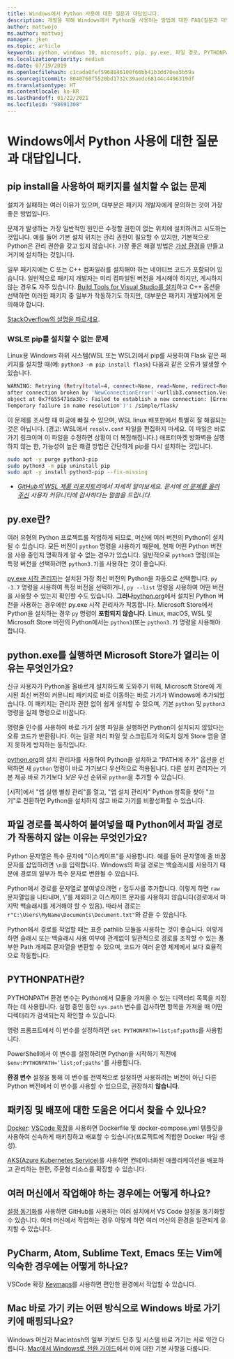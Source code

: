 ```yaml
---
title: Windows에서 Python 사용에 대한 질문과 대답입니다.
description: 개발을 위해 Windows에서 Python을 사용하는 방법에 대한 FAQ(질문과 대답)의 답변을 검토하면 유용합니다.
author: mattwojo
ms.author: mattwoj
manager: jken
ms.topic: article
keywords: python, windows 10, microsoft, pip, py.exe, 파일 경로, PYTHONPATH, python 배포, python 패키징
ms.localizationpriority: medium
ms.date: 07/19/2019
ms.openlocfilehash: c1cada0fef5968846100f66bb41b3dd70ea5b59a
ms.sourcegitcommit: 8040760f5520bd1732c39aedc68144c4496319df
ms.translationtype: HT
ms.contentlocale: ko-KR
ms.lasthandoff: 01/22/2021
ms.locfileid: "98691308"
---
```

# <a name="frequently-asked-questions-about-using-python-on-windows"></a>Windows에서 Python 사용에 대한 질문과 대답입니다.

## <a name="trouble-installing-a-package-with-pip-install"></a>pip install을 사용하여 패키지를 설치할 수 없는 문제

설치가 실패하는 여러 이유가 있으며, 대부분은 패키지 개발자에게 문의하는 것이 가장 좋은 방법입니다.

문제가 발생하는 가장 일반적인 원인은 수정할 권한이 없는 위치에 설치하려고 시도하는 것입니다. 예를 들어 기본 설치 위치는 관리 권한이 필요할 수 있지만, 기본적으로 Python은 관리 권한을 갖고 있지 않습니다. 가장 좋은 해결 방법은 [가상 환경](./web-frameworks.md#create-a-virtual-environment)을 만들고 거기에 설치하는 것입니다.

일부 패키지에는 C 또는 C++ 컴파일러를 설치해야 하는 네이티브 코드가 포함되어 있습니다. 일반적으로 패키지 개발자는 미리 컴파일된 버전을 게시해야 하지만, 게시하지 않는 경우도 자주 있습니다. [Build Tools for Visual Studio를 설치](https://visualstudio.microsoft.com/downloads/#build-tools-for-visual-studio-2019)하고 C++ 옵션을 선택하면 이러한 패키지 중 일부가 작동하기도 하지만, 대부분은 패키지 개발자에게 문의해야 합니다.

[StackOverflow의 설명을 따르세요](https://stackoverflow.com/questions/4750806/how-do-i-install-pip-on-windows/12476379).

### <a name="trouble-installing-pip-with-wsl"></a>WSL로 pip를 설치할 수 없는 문제

Linux용 Windows 하위 시스템(WSL 또는 WSL2)에서 pip를 사용하여 Flask 같은 패키지를 설치할 때(예: `python3 -m pip install flask`) 다음과 같은 오류가 발생할 수 있습니다.

```bash
WARNING: Retrying (Retry(total=4, connect=None, read=None, redirect=None, status=None))
after connection broken by 'NewConnectionError('<urllib3.connection.VerifiedHTTPSConnection
object at 0x7f655471da30>: Failed to establish a new connection: [Errno -3]
Temporary failure in name resolution')': /simple/flask/
```

이 문제를 조사할 때 미궁에 빠질 수 있으며, WSL linux 배포판에서 특별히 잘 해결되는 것은 아닙니다. (경고: WSL에서 `resolv.conf` 파일을 편집하지 마세요. 이 파일은 바로 가기 링크이며 이 파일을 수정하면 상황이 더 복잡해집니다.) 애프터마켓 방화벽을 실행하지 않는 한, 가능성이 높은 해결 방법은 간단하게 pip를 다시 설치하는 것입니다.

```bash
sudo apt -y purge python3-pip
sudo python3 -m pip uninstall pip
sudo apt -y install python3-pip --fix-missing
```

* *[GitHub의 WSL 제품 리포지토리](https://github.com/microsoft/WSL/issues/4020)에서 자세히 알아보세요. 문서에 [이 문제를 올려 주신](https://github.com/MicrosoftDocs/windows-uwp/issues/2679) 사용자 커뮤니티에 감사하다는 말씀을 드립니다.*

## <a name="what-is-pyexe"></a>py.exe란?

여러 유형의 Python 프로젝트를 작업하게 되므로, 머신에 여러 버전의 Python이 설치될 수 있습니다. 모든 버전이 `python` 명령을 사용하기 때문에, 현재 어떤 Python 버전을 사용 중인지 명확하게 알 수 없는 경우가 있습니다. 일반적으로 `python3` 명령(또는 특정 버전을 선택하려면 `python3.7`)을 사용하는 것이 좋습니다.

[py.exe 시작 관리자](https://docs.python.org/3/using/windows.html#launcher)는 설치된 가장 최신 버전의 Python을 자동으로 선택합니다. `py -3.7` 명령을 사용하여 특정 버전을 선택하거나, `py --list` 명령을 사용하여 어떤 버전을 사용할 수 있는지 확인할 수도 있습니다. **그러나**[python.org](https://www.python.org/downloads/windows/)에서 설치된 Python 버전을 사용하는 경우에만 py.exe 시작 관리자가 작동합니다. Microsoft Store에서 Python을 설치하는 경우 `py` 명령이 **포함되지 않습니다**. Linux, macOS, WSL 및 Microsoft Store 버전의 Python에서는 `python3`(또는 `python3.7`) 명령을 사용해야 합니다.

## <a name="why-does-running-pythonexe-open-the-microsoft-store"></a>python.exe를 실행하면 Microsoft Store가 열리는 이유는 무엇인가요?

신규 사용자가 Python을 올바르게 설치하도록 도와주기 위해, Microsoft Store에 게시된 최신 버전의 커뮤니티 패키지로 바로 이동하는 바로 가기가 Windows에 추가되었습니다. 이 패키지는 관리자 권한 없이 쉽게 설치할 수 있으며, 기본 `python` 및 `python3` 명령을 실제 명령으로 바꿉니다.

명령줄 인수를 사용하여 바로 가기 실행 파일을 실행하면 Python이 설치되지 않았다는 오류 코드가 반환됩니다. 이는 일괄 처리 파일 및 스크립트가 의도치 않게 Store 앱을 열지 못하게 방지하는 동작입니다.

[python.org](https://www.python.org/downloads/windows/)의 설치 관리자를 사용하여 Python을 설치하고 "PATH에 추가" 옵션을 선택하면 새 `python` 명령이 바로 가기보다 우선적으로 적용됩니다. 다른 설치 관리자는 기본 제공 바로 가기보다 _낮은_ 우선 순위로 `python`을 추가할 수 있습니다.

[시작]에서 "앱 실행 별칭 관리"를 열고, "앱 설치 관리자" Python 항목을 찾아 "끄기"로 전환하면 Python을 설치하지 않고 바로 가기를 비활성화할 수 있습니다.

## <a name="why-dont-file-paths-work-in-python-when-i-copy-paste-them"></a>파일 경로를 복사하여 붙여넣을 때 Python에서 파일 경로가 작동하지 않는 이유는 무엇인가요?

Python 문자열은 특수 문자에 "이스케이프"를 사용합니다. 예를 들어 문자열에 줄 바꿈 문자를 삽입하려면 `\n`을 입력합니다. Windows의 파일 경로는 백슬래시를 사용하기 때문에 경로의 일부가 특수 문자로 변환될 수 있습니다.

Python에서 경로를 문자열로 붙여넣으려면 `r` 접두사를 추가합니다. 이렇게 하면 `raw` 문자열임을 나타내며, \”를 제외하고 이스케이프 문자를 사용하지 않습니다(경로에서 마지막 백슬래시를 제거해야 할 수 있음). 따라서 경로는 `r"C:\Users\MyName\Documents\Document.txt"`와 같을 수 있습니다.

Python에서 경로를 작업할 때는 표준 pathlib 모듈을 사용하는 것이 좋습니다. 이렇게 하면 슬래시 또는 백슬래시 사용 여부에 관계없이 일관적으로 경로를 조작할 수 있는 풍부한 Path 개체로 문자열을 변환할 수 있으며, 코드가 여러 운영 체제에서 보다 효율적으로 작동합니다.

## <a name="what-is-pythonpath"></a>PYTHONPATH란?

PYTHONPATH 환경 변수는 Python에서 모듈을 가져올 수 있는 디렉터리 목록을 지정하는 데 사용됩니다. 실행 중인 동안 `sys.path` 변수를 검사하면 항목을 가져올 때 어떤 디렉터리가 검색되는지 확인할 수 있습니다.

명령 프롬프트에서 이 변수를 설정하려면 `set PYTHONPATH=list;of;paths`를 사용합니다.

PowerShell에서 이 변수를 설정하려면 Python을 시작하기 직전에 `$env:PYTHONPATH=’list;of;paths’`를 사용합니다.

**환경 변수** 설정을 통해 이 변수를 전역적으로 설정하면 사용하려는 버전이 아닌 다른 Python 버전에서 이 변수를 사용할 수 있으므로, 권장하지 **않습니다**.

## <a name="where-can-i-find-help-with-packaging-and-deployment"></a>패키징 및 배포에 대한 도움은 어디서 찾을 수 있나요?

[Docker](https://code.visualstudio.com/docs/azure/docker): [VSCode 확장](https://code.visualstudio.com/docs/azure/docker)을 사용하면 Dockerfile 및 docker-compose.yml 템플릿을 사용하여 신속하게 패키징하고 배포할 수 있습니다(프로젝트에 적합한 Docker 파일 생성).

[AKS(Azure Kubernetes Service)](/azure/aks/)를 사용하면 컨테이너화된 애플리케이션을 배포하고 관리하는 한편, 주문형 리소스를 확장할 수 있습니다.

## <a name="what-if-i-need-to-work-across-different-machines"></a>여러 머신에서 작업해야 하는 경우에는 어떻게 하나요?

[설정 동기화](https://marketplace.visualstudio.com/items?itemName=Shan.code-settings-sync)를 사용하면 GitHub를 사용하는 여러 설치에서 VS Code 설정을 동기화할 수 있습니다. 여러 머신에서 작업하는 경우 이렇게 하면 여러 머신의 환경을 일관되게 유지할 수 있습니다.

## <a name="what-if-im-used-to-using-pycharm-atom-sublime-text-emacs-or-vim"></a>PyCharm, Atom, Sublime Text, Emacs 또는 Vim에 익숙한 경우에는 어떻게 하나요?

VSCode 확장 [Keymaps](https://marketplace.visualstudio.com/search?target=VSCode&category=Keymaps&sortBy=Downloads)를 사용하면 편안한 환경에서 작업할 수 있습니다.

## <a name="how-do-mac-shortcut-keys-map-to-windows-shortcut-keys"></a>Mac 바로 가기 키는 어떤 방식으로 Windows 바로 가기 키에 매핑되나요?

Windows 머신과 Macintosh의 일부 키보드 단추 및 시스템 바로 가기는 서로 약간 다릅니다. [Mac에서 Windows로 전환 가이드](../dev-environment/mac-to-windows.md)에서 이에 대한 기본 사항을 다룹니다.
